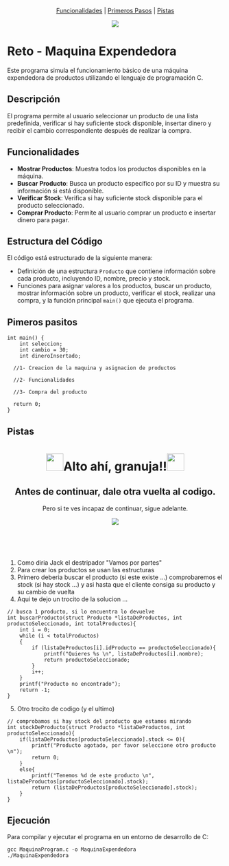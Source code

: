 <p align = "center">
  <a href= "#funcionalidades">Funcionalidades</a> |
  <a href= "#pimeros-pasitos">Primeros Pasos</a> |
  <a href= "#pistas">Pistas</a>
</p>

<div align="center">
  <img src="https://media.tenor.com/EVCicq5T6_UAAAAM/vending-machine-loop.gif">
</div>

# Reto - Maquina Expendedora

Este programa simula el funcionamiento básico de una máquina expendedora de productos utilizando el lenguaje de programación C.

## Descripción

El programa permite al usuario seleccionar un producto de una lista predefinida, verificar si hay suficiente stock disponible, insertar dinero y recibir el cambio correspondiente después de realizar la compra.

## Funcionalidades

- **Mostrar Productos**: Muestra todos los productos disponibles en la máquina.
- **Buscar Producto**: Busca un producto específico por su ID y muestra su información si está disponible.
- **Verificar Stock**: Verifica si hay suficiente stock disponible para el producto seleccionado.
- **Comprar Producto**: Permite al usuario comprar un producto e insertar dinero para pagar.

## Estructura del Código

El código está estructurado de la siguiente manera:

- Definición de una estructura `Producto` que contiene información sobre cada producto, incluyendo ID, nombre, precio y stock.
- Funciones para asignar valores a los productos, buscar un producto, mostrar información sobre un producto, verificar el stock, realizar una compra, y la función principal `main()` que ejecuta el programa.

## Pimeros pasitos
~~~
int main() {
    int seleccion;
    int cambio = 30;
    int dineroInsertado;

  //1- Creacion de la maquina y asignacion de productos

  //2- Funcionalidades

  //3- Compra del producto

  return 0;
}
~~~

## Pistas
<div align="center">
  <h1 style="border-bottom: none;"><img src="https://emojicdn.elk.sh/🚨" style="width: 40px">Alto ahí, granuja!!<img src="https://emojicdn.elk.sh/🚨" style="width: 40px"></h1>
  <h2>Antes de continuar, dale otra vuelta al codigo.</h2>
  <p>Pero si te ves incapaz de continuar, sigue adelante.</p>
  <img src="https://media0.giphy.com/media/v1.Y2lkPTc5MGI3NjExMDl6bHlnYXZycGdtNnd0NnZwY3A3eWM3amZqaWpjZHhhNXJ5N3dneCZlcD12MV9pbnRlcm5hbF9naWZfYnlfaWQmY3Q9Zw/zCpYQh5YVhdI1rVYpE/giphy.gif">
</div>

<br/><br/><br/>


1. Como diria Jack el destripador "Vamos por partes"
2. Para crear los productos se usan las estructuras
3. Primero deberia buscar el producto (si este existe ...) comprobaremos el stock (si hay stock ...) y asi hasta que el cliente consiga su producto y su cambio de vuelta
4. Aqui te dejo un trocito de la solucion ...
  
~~~
// busca 1 producto, si lo encuentra lo devuelve
int buscarProducto(struct Producto *listaDeProductos, int productoSeleccionado, int totalProductos){
    int i = 0;
    while (i < totalProductos)
    {
        if (listaDeProductos[i].idProducto == productoSeleccionado){
            printf("Quieres %s \n", listaDeProductos[i].nombre);
            return productoSeleccionado;
        }
        i++;
    }
    printf("Producto no encontrado");
    return -1;
}
~~~
5. Otro trocito de codigo (y el ultimo)
~~~
// comprobamos si hay stock del producto que estamos mirando
int stockDeProducto(struct Producto *listaDeProductos, int productoSeleccionado){
    if(listaDeProductos[productoSeleccionado].stock <= 0){
        printf("Producto agotado, por favor seleccione otro producto \n");
        return 0;
    }
    else{
        printf("Tenemos %d de este producto \n", listaDeProductos[productoSeleccionado].stock);
        return (listaDeProductos[productoSeleccionado].stock);
    }
}
~~~

## Ejecución

Para compilar y ejecutar el programa en un entorno de desarrollo de C:

~~~
gcc MaquinaProgram.c -o MaquinaExpendedora
./MaquinaExpendedora
~~~